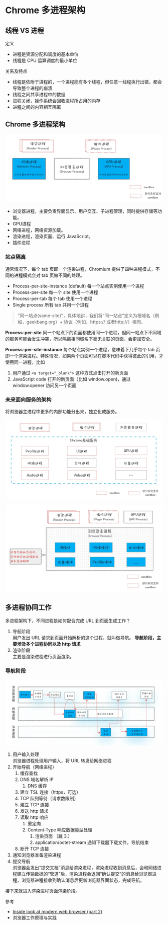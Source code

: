 # Chrome 多进程架构

## 线程 VS 进程

定义

- 进程是资源分配和调度的基本单位
- 线程是 CPU 运算调度的最小单位

关系及特点

- 线程是依附于进程的，一个进程能有多个线程，但任意一线程执行出错，都会导致整个进程的崩溃
- 线程之间共享进程中的数据
- 进程关闭，操作系统会回收进程所占用的内存
- 进程之间的内容相互隔离

## Chrome 多进程架构

![图 10](images/77a95ee1daecd5a8f856a67ef018eaedc6ddd42f36a1b9afe7f907341f4ee984.png)  

- 浏览器进程，主要负责界面显示、用户交互、子进程管理，同时提供存储等功能。
- GPU进程 
- 网络进程，网络资源加载。
- 渲染进程，渲染页面、运行 JavaScript。
- 插件进程 

### 站点隔离

通常情况下，每个 tab 页即一个渲染进程，Chromium 提供了四种进程模式，不同的进程模式会对 tab 页做不同的处理。

- Process-per-site-instance (default) 每一个站点实例使用一个进程
- Process-per-site 每一个 site 使用一个进程
- Process-per-tab 每个 tab 使用一个进程
- Single process 所有 tab 共用一个进程

> "同一站点(same-site)"，具体地讲，我们将“同一站点”定义为根域名（例如，geekbang.org）+ 协议（例如，https:// 或者http://）相同。

**Process-per-site** 同一个站点下的页面都使用同一个进程，但同一站点下不同域的服务可能会发生冲突，所以隔离相同域名下毫无关联的页面，会更加安全。

**Process-per-site-instance** 每个站点实例一个进程，意味着下几乎每个 tab 页即一个渲染进程。特殊情况，如果两个页面可以在脚本代码中获得彼此的引用，才使用同一进程，比如

1. 用户通过 `<a target="_blank">` 这种方式点击打开的新页面
2. JavaScript code 打开的新页面（比如 window.open)，通过 window.opener 访问另一个页面


### 未来面向服务的架构

将浏览器主进程中更多的内部功能分出来，独立化成服务。

![图 11](images/55d4ea2b3d3d922340c5b11c603730743f96bcae572796ea901dbb5046ea7c6d.png)  

![图 12](images/a5290636c7ca45028a89e4f44865979d39e9202905d38263af29e63075cd085d.png)  

## 多进程协同工作

多进程架构下，不同进程是如何配合完成 URL 到页面生成工作？

1. 导航阶段  
   用户发出 URL 请求到页面开始解析的这个过程，就叫做导航。
   **导航阶段，主要涉及多个进程协同以及 http 请求**
2. 渲染阶段  
   主要是渲染进程进行页面渲染。

### 导航阶段  

![图 13](images/570644fa5c7d55a4cd29eb698c30f482f40cdc78a10b47769141c245e10ab1d0.png)  

1. 用户输入处理  
   浏览器进程处理用户输入，将 URL 转发给网络进程
2. 开始导航（网络进程）
   1. 缓存查找
   2. DNS 域名解析 IP
      1. DNS 缓存
   3. 建立 TSL 连接（https，可选）
   4. TCP 队列等待（请求数限制）
   5. 建立 TCP 连接
   6. 发送 http 请求
   7. 读取 http 响应
      1. 重定向
      2. Content-Type 响应数据类型处理
         1. 渲染页面 （跳 3.）
         2. application/octet-stream 通知下载器下载文件，导航结束
   8. 断开 TCP 连接
3. 通知浏览器准备渲染进程
4. 提交导航  
   浏览器会发出“提交文档”消息给渲染进程，渲染进程收到消息后，会和网络进程建立传输数据的“管道”后，渲染进程会返回“确认提交”的消息给浏览器进程，浏览器进程接收到确认消息后更新浏览器界面状态，完成导航。

接下来就进入渲染进程页面渲染阶段。

参考
- [Inside look at modern web browser (part 2)](https://developers.google.com/web/updates/2018/09/inside-browser-part2#step_5_commit_navigation)
- 浏览器工作原理与实践